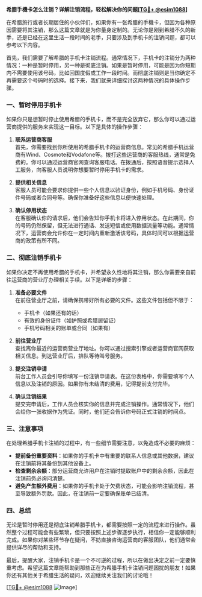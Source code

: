 **希腊手機卡怎么注销？详解注销流程，轻松解决你的问题[[TG💪+ @esim1088](https://t.me/s/esim1088)]**

在希腊旅行或者长期居住的小伙伴们，如果你有一张希腊的手機卡，但因为各种原因需要将其注销，那么这篇文章就是为你量身定制的。无论你是刚到希腊不久的新手，还是已经在这里生活一段时间的老手，只要涉及到手机卡的注销问题，都可以参考以下内容。

首先，我们需要了解希腊的手机卡注销流程。通常情况下，手机卡的注销分为两种情况：一种是暂时停用，另一种是彻底注销。如果是暂时停用，可能是因为你短期内不需要使用该号码，比如回国度假或工作一段时间。而彻底注销则是当你确定不再需要这个号码时的选择。接下来，我们就来详细探讨这两种情况的具体操作步骤。

### 一、暂时停用手机卡

如果你只是想暂时停止使用希腊的手机卡，而不是完全放弃它，那么你可以通过运营商提供的服务来实现这一目标。以下是具体的操作步骤：

1. **联系运营商客服**  
   首先，你需要找到你所使用的希腊手机卡的运营商信息。常见的希腊手机运营商有Wind、Cosmote和Vodafone等。拨打这些运营商的客服热线，通常是免费的。你可以通过运营商官网查询客服电话。在拨通后，按照语音提示选择人工服务，向客服人员说明你想要暂时停用手机卡的需求。

2. **提供相关信息**  
   客服人员可能会要求你提供一些个人信息以验证身份，例如手机号码、身份证件号码或者合同号等。确保你准备好这些信息以便快速处理。

3. **确认停用状态**  
   在客服确认你的请求后，他们会告知你手机卡将进入停用状态。在此期间，你的号码仍然保留，但无法进行通话、发送短信或使用数据流量等功能。通常情况下，运营商会允许你在一定时间内重新激活该号码，具体时间可以根据运营商的政策有所不同。

### 二、彻底注销手机卡

如果你决定不再使用希腊的手机卡，并希望永久性地将其注销，那么你需要亲自前往运营商的营业厅办理相关手续。以下是详细的步骤：

1. **准备必要文件**  
   在前往营业厅之前，请确保携带好所有必要的文件。这些文件包括但不限于：
   - 手机卡（如果还有的话）
   - 有效的身份证件（如护照或希腊居留证）
   - 手机号码相关的账单或合同（如果有）

2. **前往营业厅**  
   查找离你最近的运营商营业厅地址。你可以通过搜索引擎或者运营商官网获取相关信息。到达营业厅后，排队等待叫号服务。

3. **提交注销申请**  
   前台工作人员会引导你填写一份注销申请表。在这份表格中，你需要填写个人信息以及注销的原因。如果你有未结清的费用，记得提前支付完毕。

4. **确认注销结果**  
   提交完申请后，工作人员会核实你的信息并完成注销操作。通常情况下，他们会给你一张收据作为凭证。同时，他们还会告诉你号码正式注销的时间点。

### 三、注意事项

在处理希腊手机卡注销的过程中，有一些细节需要注意，以免造成不必要的麻烦：

- **提前备份重要资料**：如果你的手机卡中有重要的联系人信息或其他数据，建议在注销前将其备份到其他设备上。
- **检查剩余余额**：部分运营商允许用户在注销时提取账户中的剩余余额，因此在注销前务必询问清楚。
- **避免产生额外费用**：如果你的手机卡处于欠费状态，可能会影响注销流程，甚至导致额外罚款。因此，在注销前一定要确保账单已结清。

### 四、总结

无论是暂时停用还是彻底注销希腊手机卡，都需要按照一定的流程来进行操作。虽然整个过程可能会有些繁琐，但只要按照上述步骤逐步执行，相信你一定能够顺利完成。如果你对某些环节存在疑问，不妨直接咨询运营商的客服团队，他们通常会提供详尽的帮助和支持。

最后，提醒大家，注销手机卡是一个不可逆的过程，所以在做出决定之前一定要慎重考虑。希望这篇文章能帮助到那些正在为希腊手机卡注销问题困扰的朋友！如果你还有其他关于希腊生活的疑问，欢迎继续关注我们的讨论哦！

[[TG💪+ @esim1088](https://t.me/s/esim1088) ![Image](https://i.postimg.cc/4NQfJmqS/Snipaste-2025-05-13-00-14-12.png)]